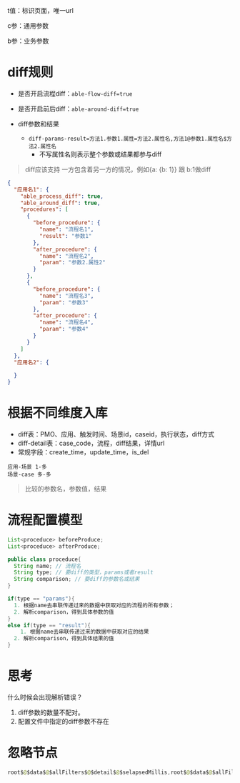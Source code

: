 t值：标识页面，唯一url

c参：通用参数

b参：业务参数



# diff规则

- 是否开启流程diff：`able-flow-diff=true` 
- 是否开启前后diff：`able-around-diff=true` 

- diff参数和结果
  - `diff-params-result=方法1.参数1.属性=方法2.属性名,方法1@参数1.属性名$方法2.属性名` 
    - 不写属性名则表示整个参数或结果都参与diff


> diff应该支持 一方包含着另一方的情况，例如{a: {b: 1}} 跟 b:1做diff



```json
{
  "应用名1": {
    "able_process_diff": true,
    "able_around_diff": true,
    "procedures": [
      {
        "before_procedure": {
          "name": "流程名1",
          "result": "参数1"
        },
        "after_procedure": {
          "name": "流程名2",
          "param": "参数2.属性2"
        }
      },
      {
        "before_procedure": {
          "name": "流程名3",
          "param": "参数3"
        },
        "after_procedure": {
          "name": "流程名4",
          "param": "参数4"
        }
      }
    ]
  },
  "应用名2": {
    
  }
}
```







# 根据不同维度入库

- diff表：PMO、应用、触发时间、场景id，caseid，执行状态，diff方式
- diff-detail表：case_code，流程，diff结果，详情url
- 常规字段：create_time，update_time，is_del

```
应用-场景 1-多
场景-case 多-多
```

> 比较的参数名，参数值，结果





# 流程配置模型

```java
List<proceduce> beforeProduce;
List<proceduce> afterProduce;

public class proceduce{
  String name; // 流程名
  String type; // 要diff的类型，params或者result
  String comparison; // 要diff的参数名或结果
}

if(type == "params"){
  1. 根据name去串联传递过来的数据中获取对应的流程的所有参数；
  2. 解析comparison，得到具体参数的值
}
else if(type == "result"){
	1. 根据name去串联传递过来的数据中获取对应的结果
  2. 解析comparison，得到具体结果的值
}
```







# 思考

什么时候会出现解析错误？

1. diff参数的数量不配对。
2. 配置文件中指定的diff参数不存在





# 忽略节点

```java
root$@$data$@$allFilters$@$detail$@$selapsedMillis,root$@$data$@$allFilters$@$detail$@$endTime
```









